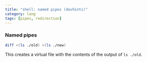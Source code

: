 ```yaml
---
title: "shell: named pipes (devhints)"
category: lang
tags: [pipes, redirection]
---
```


### Named pipes

```sh
diff <(ls ./old) <(ls ./new)
```

This creates a virtual file with the contents of the output of `ls ./old`.
